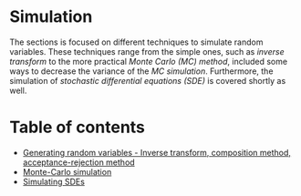 # Simulation

The sections is focused on different techniques to simulate random variables. These techniques range from the simple ones, such as _inverse transform_ to the more practical _Monte Carlo (MC) method_, included some ways to decrease the variance of the _MC simulation_. Furthermore, the simulation of _stochastic differential equations (SDE)_ is covered shortly as well.

# Table of contents

- [Generating random variables - Inverse transform, composition method, acceptance-rejection method](./generating_random_variables/README.md)
- [Monte-Carlo simulation](./monte-carlo_simulation/README.md)
- [Simulating SDEs](./simulationg_sdes/README.md)

